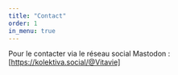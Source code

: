 ```yaml
---
title: "Contact"
order: 1
in_menu: true
---
```

Pour le contacter via le réseau social Mastodon : 
[https://kolektiva.social/@Vitavie] 